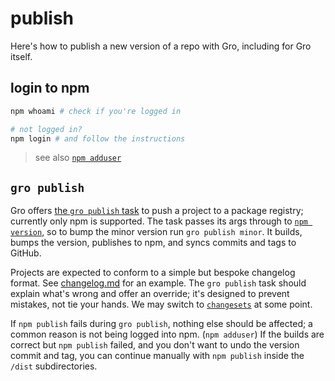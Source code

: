 # publish

Here's how to publish a new version of a repo with Gro, including for Gro itself.

## login to npm

```bash
npm whoami # check if you're logged in

# not logged in?
npm login # and follow the instructions
```

> see also [`npm adduser`](https://docs.npmjs.com/cli/v6/commands/npm-adduser)

## `gro publish`

Gro offers [the `gro publish` task](https://github.com/feltcoop/gro/blob/main/src/publish.task.ts)
to push a project to a package registry;
currently only npm is supported.
The task passes its args through to
[`npm version`](https://docs.npmjs.com/cli/v6/commands/npm-version),
so to bump the minor version run `gro publish minor`.
It builds, bumps the version, publishes to npm, and syncs commits and tags to GitHub.

Projects are expected to conform to a simple but bespoke changelog format.
See [changelog.md](/changelog.md) for an example.
The `gro publish` task should explain what's wrong and offer an override;
it's designed to prevent mistakes, not tie your hands.
We may switch to [`changesets`](https://github.com/changesets/changesets) at some point.

If `npm publish` fails during `gro publish`, nothing else should be affected;
a common reason is not being logged into npm. (`npm adduser`)
If the builds are correct but `npm publish` failed,
and you don't want to undo the version commit and tag,
you can continue manually with `npm publish` inside
the `/dist` subdirectories.
